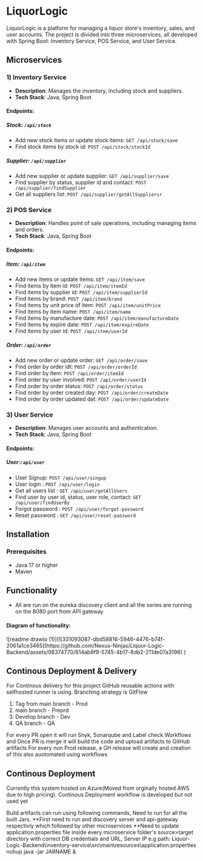 <body>
    <h1>LiquorLogic</h1>
    <p>LiquorLogic is a platform for managing a liquor store's inventory, sales, and user accounts. The project is divided into three microservices, all developed with Spring Boot: Inventory Service, POS Service, and User Service.</p>
    <h2>Microservices</h2>
    <h3>1) Inventory Service</h3>
    <ul>
        <li><strong>Description</strong>: Manages the inventory, including stock and suppliers.</li>
        <li><strong>Tech Stack</strong>: Java, Spring Boot</li>
    </ul>
    <h4>Endpoints:</h4>
   <h5>Stock: <code>/api/stock</code></h5>
    <ul>
        <li>Add new stock items or update stock items: <code>GET /api/stock/save</code></li>
        <li>Find stock items by stock id: <code>POST /api/stock/stockId</code></li>
    </ul>
    <h5>Supplier: <code>/api/supplier</code></h5>
    <ul>
        <li>Add new supplier or update supplier: <code>GET /api/supplier/save</code></li>
        <li>Find supplier by status, supplier id and contact: <code>POST /api/supplier/findSupplier</code></li>
        <li>Get all suppliers list: <code>POST /api/supplier/getAllSuppliersr</code></li>
    </ul>
    <h3>2) POS Service</h3>
    <ul>
        <li><strong>Description</strong>: Handles point of sale operations, including managing items and orders.</li>
        <li><strong>Tech Stack</strong>: Java, Spring Boot</li>
    </ul>
     <h4>Endpoints:</h4>
   <h5>Item: <code>/api/item</code></h5>
    <ul>
        <li>Add new items or update items: <code>GET /api/item/save</code></li>
        <li>Find items by item id: <code>POST /api/item/itemId</code></li>
        <li>Find items by supplier id: <code>POST /api/item/supplierId</code></li>
        <li>Find items by brand: <code>POST /api/item/brand</code></li>
        <li>Find items by unit price of item: <code>POST /api/item/unitPrice</code></li>
        <li>Find items by item name: <code>POST /api/item/name</code></li>
        <li>Find items by manufacture date: <code>POST /api/item/manufactureDate</code></li>
        <li>Find items by expire date: <code>POST /api/item/expireDate</code></li>
        <li>Find items by user id: <code>POST /api/item/userId</code></li>
    </ul>
    <h5>Order: <code>/api/order</code></h5>
    <ul>
        <li>Add new order or update order: <code>GET /api/order/save</code></li>
        <li>Find order by order idt: <code>POST /api/order/orderId</code></li>
        <li>Find order by item: <code>POST /api/order/itemId</code></li>
        <li>Find order by user involved: <code>POST /api/order/userId</code></li>
        <li>Find order by order status: <code>POST /api/order/status</code></li>
        <li>Find order by order created day: <code>POST /api/order/createDate</code></li>
        <li>Find order by order updated dat: <code>POST /api/order/updateDate</code></li>
    </ul>
        <h3>3) User Service</h3>
    <ul>
        <li><strong>Description</strong>: Manages user accounts and authentication.</li>
        <li><strong>Tech Stack</strong>: Java, Spring Boot</li>
    </ul>
   <h4>Endpoints:</h4>
   <h5>User:<code>/api/user</code></h5>
    <ul>
        <li>User Signup: <code>POST /api/user/singup</code></li>
        <li>User login : <code>POST /api/user/login</code></li>
        <li>Get all users list : <code>GET /api/user/getAllUsers</code></li>
        <li>Find user by user id, status, user role, contact: <code>GET /api/user/findUserBy</code></li>
        <li>Forgot password : <code>POST /api/user/forgot-password</code></li>
        <li>Reset password : <code>GET /api/user/reset-password</code></li>
    </ul>
        <h2>Installation</h2>
    <h3>Prerequisites</h3>
    <ul>
        <li>Java 17 or higher</li>
        <li>Maven</li>
    </ul>
 <h2>Functionality</h2>
      <ul>
        <li>All are run on the eureka discovery client and all the series are running on the 8080 port  from API gateway </li>
    </ul>
     <h4>Diagram of functionality:</h4>
    ![readme drawio (1)](![331093087-dbd58816-5946-4476-b74f-2061a1ce3465](https://github.com/Nexus-Ninjas/Liquor-Logic-Backend/assets/98374770/814ab8f9-5745-4b17-8db2-211de07a3196)
)
  </body>

## Continous Deployment & Delivery

For Continous delivery for this project GitHub reusable actions with selfhosted runner is using.
Branching strategy is GitFlow
   1) Tag from main branch - Prod 
   2) main branch - Preprd
   3) Develop branch - Dev
   4) QA branch - QA 

For every PR open it will run Snyk, Sonarqube and Label check Workflows and Once PR is merge it will build the code and upload artifacts to GitHub artifacts
For every non Prod release, a GH release will create and creation of this also auotomated using workflows


Continous Deployment 
-- 
Currently this system hosted on Azure(Moved from orginally hosted AWS due to high pricing). 
Continous Deployment workflow is developed but not used yet

Build artifacts can run using following commands, Need to  run for all the built Jars. 
**First need to run and discovery server and api-gateway respectivly which followed by other microservices
**Need to update application.properties file inside every microservice folder's source>target directory with correct DB credentials and URL, Server IP
e.g path: Liquor-Logic-Backend\inventory-service\src\main\resources\application.properties
nohup java -jar JARNAME &

